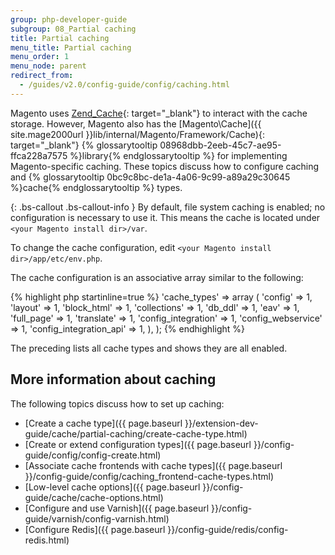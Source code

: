```yaml
---
group: php-developer-guide
subgroup: 08_Partial caching
title: Partial caching
menu_title: Partial caching
menu_order: 1
menu_node: parent
redirect_from:
  - /guides/v2.0/config-guide/config/caching.html
---
```


Magento uses [Zend\_Cache](http://framework.zend.com/manual/1.12/en/zend.cache.html){: target="_blank"} to interact with the cache storage. However, Magento also has the [Magento\\Cache]({{ site.mage2000url }}lib/internal/Magento/Framework/Cache){: target="_blank"} {% glossarytooltip 08968dbb-2eeb-45c7-ae95-ffca228a7575 %}library{% endglossarytooltip %} for implementing Magento-specific caching. These topics discuss how to configure caching and {% glossarytooltip 0bc9c8bc-de1a-4a06-9c99-a89a29c30645 %}cache{% endglossarytooltip %} types.

{: .bs-callout .bs-callout-info }
By default, file system caching is enabled; no configuration is necessary to use it. This means the cache is located under `<your Magento install dir>/var`.

To change the cache configuration, edit `<your Magento install dir>/app/etc/env.php`.

The cache configuration is an associative array similar to the following:

{% highlight php startinline=true %}
'cache_types' =>
	array (
		'config' => 1,
		'layout' => 1,
		'block_html' => 1,
		'collections' => 1,
		'db_ddl' => 1,
		'eav' => 1,
		'full_page' => 1,
		'translate' => 1,
		'config_integration' => 1,
		'config_webservice' => 1,
		'config_integration_api' => 1,
	),
);
{% endhighlight %}

The preceding lists all cache types and shows they are all enabled.

## More information about caching

The following topics discuss how to set up caching:

*	[Create a cache type]({{ page.baseurl }}/extension-dev-guide/cache/partial-caching/create-cache-type.html)
*	[Create or extend configuration types]({{ page.baseurl }}/config-guide/config/config-create.html)
*	[Associate cache frontends with cache types]({{ page.baseurl }}/config-guide/config/caching_frontend-cache-types.html)
*	[Low-level cache options]({{ page.baseurl }}/config-guide/cache/cache-options.html)
*	[Configure and use Varnish]({{ page.baseurl }}/config-guide/varnish/config-varnish.html)
*	[Configure Redis]({{ page.baseurl }}/config-guide/redis/config-redis.html)
